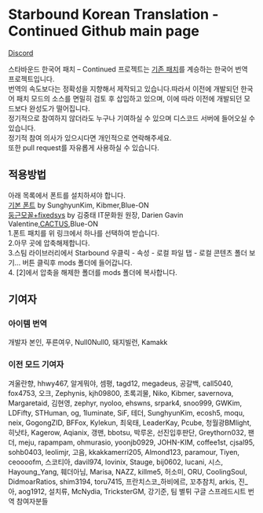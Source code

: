 # Starbound Korean Translation - Continued Github main page

[Discord](https://discordapp.com/invite/3drEkrJ)

스타바운드 한국어 패치 – Continued 프로젝트는 [기존 패치](https://steamcommunity.com/sharedfiles/filedetails/?id=752677565)를 계승하는 한국어 번역 프로젝트입니다.<br/>
번역의 속도보다는 정확성을 지향해서 제작되고 있습니다.따라서 이전에 개발되던 한국어 패치 모드의 소스를 면밀히 검토 후 삽입하고 있으며, 이에 따라 이전에 개발되던 모드보다 완성도가 떨어집니다.<br/>
정기적으로 참여하지 않더라도 누구나 기여하실 수 있으며 디스코드 서버에 들어오실 수 있습니다.<br/>
정기적 참여 의사가 있으시다면 개인적으로 연락해주세요.<br/>
또한 pull request를 자유롭게 사용하실 수 있습니다. <br/>

## 적용방법
아래 목록에서 폰트를 설치하셔야 합니다.<br/>
[기본 폰트](https://drive.google.com/open?id=1Taqzv-eL67nqzVaNuU3XHmoR9PxhbA77)  by SunghyunKim, Kibmer,Blue-ON<br/>
[둥근모꼴+fixedsys](https://drive.google.com/open?id=1338HI3Klvt-JeEY1Ep1aZ1D_6uX4f3hg) by 김중태 IT문화원 원장, Darien Gavin Valentine,[CACTUS](https://cactus.tistory.com/193),Blue-ON<br/>
1.폰트 패치를 위 링크에서 하나를 선택하여 받습니다.<br/>
2.아무 곳에 압축해제합니다.<br/>
3.스팀 라이브러리에서 Starbound 우클릭 - 속성 - 로컬 파일 탭 - 로컬 콘텐츠 폴더 보기... 버튼 클릭후 mods 폴더에 들어갑니다.<br/>
4. [2]에서 압축을 해제한 폴더를 mods 폴더에 복사합니다.<br/>

## 기여자
### 아이템 번역 
개발자 본인, 푸른여우, Null0Null0, 돼지빌런, Kamakk

### 이전 모드 기여자
겨울란향, hhwy467, 알게뭐야, 셈평, tagd12, megadeus, 공갈백, call5040, fox4753, 오크, Zephynis, kjh09800, 초록괴물, Niko, Kibmer, savernova, Margaretaid, 김현영, zephyr, nyoloo, ehswns, srpark4, snoo999, GWKim, LDFifty, STHuman, og, 1luminate, SiF, 테더, SunghyunKim, ecosh5, moqu, neix, GogongZID, BFFox, Kylekun, 최욱태, LeaderKay, Pcube, 청월광BMlight, 히낫타, Kagerow, Aqianix, 갱맨, bbotsu, 박루온, 선진입후판단, Greythorn032, 팬더, meju, rapampam, ohmurasio, yoonjb0929, JOHN-KIM, coffee1st, cjsal95, sohb0403, leolimjr, 고음, kkakkamerri205, Almond123, paramour, Tiyen, ceoooofm, 스코티아, davil974, lovinix, Stauge, bij0602, lucani, 시스, Hayoung_Yang, 훼더아님, Marisa, NAZZ, killme5, 허소미, ORU, CoolingSoul, DidmoarRatios, shim3194, toru7415, 프란치스코_하비에르, 꼬추참치, arkis, 진_아, aog1912, 설치류, McNydia, TricksterGM, 강기준, 팀 별튀 구글 스프레드시트 번역 참여자분들
